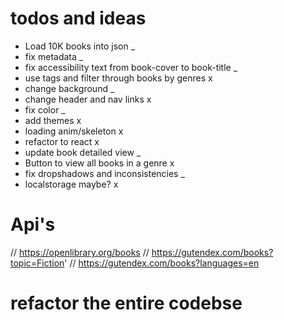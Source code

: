 # todos and ideas
- Load 10K books into json _
- fix metadata _
- fix accessibility text from book-cover to book-title _
- use tags and filter through books by genres x
- change background _
- change header and nav links x
- fix color _
- add themes x
- loading anim/skeleton x
- refactor to react x
- update book detailed view _
- Button to view all books in a genre x
- fix dropshadows and inconsistencies _
- localstorage maybe? x

# Api's
// https://openlibrary.org/books
// https://gutendex.com/books?topic=Fiction'
// https://gutendex.com/books?languages=en

# refactor the entire codebse